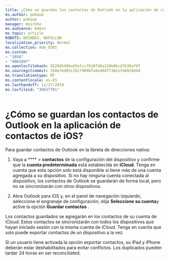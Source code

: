```yaml
---
title: ¿Cómo se guardan los contactos de Outlook en la aplicación de contactos de iOS?
ms.author: pebaum
author: pebaum
manager: mnirkhe
ms.audience: Admin
ms.topic: article
ROBOTS: NOINDEX, NOFOLLOW
localization_priority: Normal
ms.collection: Adm_O365
ms.custom:
- "3058"
- "9001097"
ms.openlocfilehash: 822045496ad5efcc7610fd8a316b8bcd7b38a79f
ms.sourcegitcommit: 358e7ed05c262f909bfa9ed0df730e1fd89266b8
ms.translationtype: MT
ms.contentlocale: es-ES
ms.lasthandoff: 11/27/2019
ms.locfileid: "39627791"
---
```

# <a name="how-do-i-save-my-outlook-contacts-to-my-ios-contacts-app"></a>¿Cómo se guardan los contactos de Outlook en la aplicación de contactos de iOS?

Para guardar contactos de Outlook en la libreta de direcciones nativa:
 
1. Vaya a **** > **contactos** de la configuración del dispositivo y confirme que la **cuenta predeterminada** está establecida en **iCloud**. Tenga en cuenta que esta opción solo está disponible si tiene más de una cuenta agregada a su dispositivo. Si no hay ninguna cuenta conectada al dispositivo, los contactos de Outlook se guardarán de forma local, pero no se sincronizarán con otros dispositivos.
 
2. Abra Outlook para iOS y, en el panel de navegación izquierdo, seleccione el engranaje de configuración, elija **Seleccione su cuenta**y active la opción **Guardar contactos** .
 
Los contactos guardados se agregarán en los contactos de su cuenta de iCloud. Estos contactos se sincronizarán con todos los dispositivos que hayan iniciado sesión con la misma cuenta de iCloud. Tenga en cuenta que solo puede exportar contactos de un dispositivo a la vez.
 
Si un usuario tiene activada la opción exportar contactos, su iPad y iPhone deberán estar deshabilitados para evitar conflictos. Los duplicados pueden tardar 24 horas en ser reconciliated.